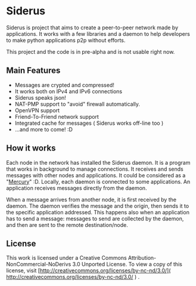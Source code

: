 # Siderus
Siderus is project that aims to create a peer-to-peer network made by applications. It works with a few libraries and a daemon to help developers to make python applications p2p without efforts.

This project and the code is in pre-alpha and is not usable right now.

## Main Features
* Messages are crypted and compressed!
* It works both on IPv4 and IPv6 connections
* Siderus speaks json!
* NAT-PMP support to "avoid" firewall automatically.
* OpenVPN support
* Friend-To-Friend network support
* Integrated cache for messages ( Siderus works off-line too )
* ...and more to come! :D 

## How it works
Each node in the network has installed the Siderus daemon. It is a program that works 
in background to manage connections. It receives and sends messages with other nodes 
and applications. It could be considered as a 
"[Mercury]( http://en.wikipedia.org/wiki/Mercury_%28mythology%29 )" :D. Locally, each daemon 
is connected to some applications. An application receives messages directly from the daemon.

When a message arrives from another node, it is first received by the daemon. The daemon verifies the message and the origin, then sends it to the specific application addressed. This happens also when an application has to send a message: messages to send are collected by the daemon, and then are sent to the remote destination/node.


## License

This work is licensed under a Creative Commons Attribution-NonCommercial-NoDerivs 3.0 Unported License. To view a copy of this license, visit [http://creativecommons.org/licenses/by-nc-nd/3.0/]( http://creativecommons.org/licenses/by-nc-nd/3.0/ ) .
